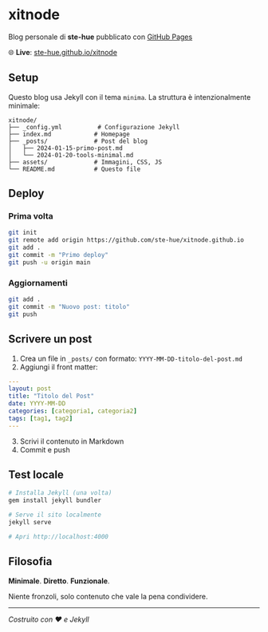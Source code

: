 # xitnode

Blog personale di **ste-hue** pubblicato con [GitHub Pages](https://pages.github.com/)

🌐 **Live**: [ste-hue.github.io/xitnode](https://ste-hue.github.io/xitnode)

## Setup

Questo blog usa Jekyll con il tema `minima`. La struttura è intenzionalmente minimale:

```
xitnode/
├── _config.yml          # Configurazione Jekyll
├── index.md            # Homepage
├── _posts/             # Post del blog
│   ├── 2024-01-15-primo-post.md
│   └── 2024-01-20-tools-minimal.md
├── assets/             # Immagini, CSS, JS
└── README.md           # Questo file
```

## Deploy

### Prima volta

```bash
git init
git remote add origin https://github.com/ste-hue/xitnode.github.io
git add .
git commit -m "Primo deploy"
git push -u origin main
```

### Aggiornamenti

```bash
git add .
git commit -m "Nuovo post: titolo"
git push
```

## Scrivere un post

1. Crea un file in `_posts/` con formato: `YYYY-MM-DD-titolo-del-post.md`
2. Aggiungi il front matter:

```yaml
---
layout: post
title: "Titolo del Post"
date: YYYY-MM-DD
categories: [categoria1, categoria2]
tags: [tag1, tag2]
---
```

3. Scrivi il contenuto in Markdown
4. Commit e push

## Test locale

```bash
# Installa Jekyll (una volta)
gem install jekyll bundler

# Serve il sito localmente
jekyll serve

# Apri http://localhost:4000
```

## Filosofia

**Minimale**. **Diretto**. **Funzionale**.

Niente fronzoli, solo contenuto che vale la pena condividere.

---

*Costruito con ❤️ e Jekyll*